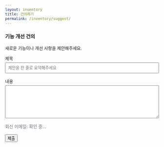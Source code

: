 ```yaml
---
layout: inventory
title: 건의하기
permalink: /inventory/suggest/
---
```


### 기능 개선 건의

새로운 기능이나 개선 사항을 제안해주세요.

<form id="suggest-form" style="max-width:600px;" data-workers-endpoint="{{ site.mail_gateway.workers_endpoint | default: '' }}">
  <input type="hidden" name="_subject" id="suggest_subject" value="[기능 제안] 제출">
  <input type="hidden" name="Category" value="기능 제안">
  <input type="text" name="website" style="display:none" tabindex="-1" autocomplete="off">
  <label style="display:block; margin-bottom:1rem;">
    제목
    <input type="text" name="Title" id="suggest_title" required style="width:100%; padding:.5rem; margin-top:.25rem;" placeholder="제안을 한 줄로 요약해주세요">
  </label>
  
  <label style="display:block; margin-bottom:1rem;">
    내용
    <textarea name="Proposal" required rows="6" style="width:100%; padding:.5rem; margin-top:.25rem;"></textarea>
  </label>
  <input type="hidden" name="Email" value="">
  <input type="hidden" name="_replyto" value="">
  <div class="muted" id="suggest-email-hint" style="margin:.5rem 0 1rem;">회신 이메일: <span id="suggest-email-value">확인 중…</span></div>
  <input type="hidden" name="uid" value="">
  
  <button class="btn" type="submit">제출</button>
</form>

<div id="suggest-status" class="notice" style="display:none;"></div>
<div id="suggest-mailto" style="display:none; margin-top:.5rem;"></div>

<script>
(function(){
  try {
    var p = new URLSearchParams(window.location.search);
    if (p.get('success') === '1') {
      var box = document.getElementById('suggest-status');
      box.style.display = 'block';
      box.textContent = '감사합니다! 제안이 전송되었습니다.';
    }
  } catch(e){}
  function updateSubject(){
    var t = document.getElementById('suggest_title').value || '제목 미입력';
    document.getElementById('suggest_subject').value = '[기능 제안] ' + t;
  }
  var form = document.getElementById('suggest-form');
  try { form.addEventListener('input', updateSubject); } catch(e){}
  // Autofill from AuthBridge (email, uid). If bridge loads late, wait for 'auth:bridge-ready'.
  try {
    var form = document.getElementById('suggest-form');
    var emailInput = form.querySelector('input[name="Email"]');
    var replyToInput = form.querySelector('input[name="_replyto"]');
    var uidInput = form.querySelector('input[name="uid"]');
    var emailText = document.getElementById('suggest-email-value');
    function applyUser(u){
      if (u && u.email) {
        emailInput.value = u.email;
        if (replyToInput) replyToInput.value = u.email;
        if (emailText) emailText.textContent = u.email;
      } else {
        emailInput.value = '';
        if (replyToInput) replyToInput.value = '';
        if (emailText) emailText.textContent = '알 수 없음';
      }
      if (uidInput) uidInput.value = (u && u.uid) ? u.uid : '';
    }
    function wireBridge(){
      if (!window.AuthBridge) return;
      try {
        var u0 = AuthBridge.currentUser && AuthBridge.currentUser();
        applyUser(u0 || null);
        AuthBridge.onChange(function(u){ applyUser(u || null); });
      } catch(_){ }
    }
    if (window.AuthBridge) { wireBridge(); }
    try { window.addEventListener('auth:bridge-ready', function(){ wireBridge(); }, { once: true }); } catch(_){ }
    setTimeout(function(){
      try {
        if (emailText && emailText.textContent === '확인 중…') { emailText.textContent = '알 수 없음'; }
      } catch(_){ }
    }, 3000);
  } catch(e){}
  // AJAX submit with timeout and fallback
  try {
    form.addEventListener('submit', function(e){
      try { e.preventDefault(); } catch(_){}
      var status = document.getElementById('suggest-status');
      if (status) { status.style.display='block'; status.textContent='보내는 중…'; }
      var btn = form.querySelector('button[type="submit"]');
      if (btn) { btn.disabled = true; btn.classList.add('loading'); }
      // Mirror Email -> _replyto before building FormData
      try {
        var emailInput2 = form.querySelector('input[name="Email"]');
        var replyToInput2 = form.querySelector('input[name="_replyto"]');
        if (emailInput2 && replyToInput2) replyToInput2.value = emailInput2.value || '';
      } catch(_){ }
      var fd = new FormData(form);
      var ctrl = (window.AbortController) ? new AbortController() : null;
      var to = setTimeout(function(){ try { ctrl && ctrl.abort(); } catch(_){} }, 12000);
      if (typeof navigator !== 'undefined' && navigator.onLine === false) {
        if (status) { status.style.display='block'; status.textContent='네트워크가 오프라인입니다. 연결 상태를 확인한 뒤 다시 시도해 주세요.'; }
        throw new Error('OFFLINE');
      }
  var workers = form.getAttribute('data-workers-endpoint') || '';
  if (!workers) { throw new Error('WORKERS_ENDPOINT_NOT_SET'); }
  var submitUrl = workers.replace(/\/$/, '');
      var obj = {};
      fd.forEach(function(v,k){ obj[k] = v; });
      var fetchOpts = { method: 'POST', mode: 'no-cors', headers: { 'Content-Type': 'text/plain;charset=utf-8' }, signal: ctrl ? ctrl.signal : undefined, body: JSON.stringify(obj) };
      fetch(submitUrl, fetchOpts).then(function(){
        if (status) { status.style.display='block'; status.textContent='감사합니다! 제안이 전송되었습니다.'; }
        try { form.reset(); } catch(_){ }
      }).catch(function(err){
        try { console.error('[Suggest form] submit error:', err); } catch(_){ }
        var msg = '전송에 실패했습니다. 잠시 후 다시 시도해 주세요.';
        if (String(err).indexOf('WORKERS_ENDPOINT_NOT_SET')>=0) { msg = '메일 엔드포인트가 설정되지 않았습니다. _config.yml의 mail_gateway.workers_endpoint를 설정한 뒤 다시 시도해 주세요.'; }
        if (status) {
          var code = (String(err).match(/FORM_SUBMIT_FAILED:(\d{3})/)||[])[1];
          var detail = '';
          var m = String(err).match(/FORM_SUBMIT_FAILED:\d{3}:(.*)$/);
          if (m && m[1]) detail = ' 상세: ' + m[1].slice(0, 200);
          status.style.display='block';
          status.textContent = msg + (code ? ' (코드 ' + code + ')' : '') + detail;
        }
        // Last-resort: mailto fallback with prefilled content
        try {
          var mailtoBox = document.getElementById('suggest-mailto');
          var to = 'captain@goolzy.com';
          var subj = document.getElementById('suggest_subject').value || '[기능 제안] 제출';
          var fd2 = new FormData(form);
          var lines = [];
          fd2.forEach(function(v,k){ if (k.charAt(0) !== '_') lines.push(k+': '+v); });
          var body = lines.join('\n');
          var url = 'mailto:' + encodeURIComponent(to) + '?subject=' + encodeURIComponent(subj) + '&body=' + encodeURIComponent(body);
          mailtoBox.innerHTML = '<a class="btn" href="'+url+'">이메일 앱으로 보내기</a>';
          mailtoBox.style.display = 'block';
        } catch(_){ }
  // workers-only: no standard POST fallback
      }).finally(function(){ if (btn) { btn.disabled=false; btn.classList.remove('loading'); } });
    });
  } catch(e){}
})();
</script>

<style>
.notice { background: #eefcf7; border:1px solid #c9f1e6; padding:0.75rem 1rem; border-radius: 8px; margin-top: 1rem; }
.muted { color:#6b7280; font-size:.9rem; }
</style>
